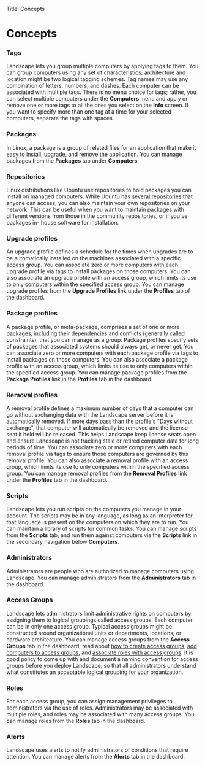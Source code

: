 Title: Concepts
# Concepts

### Tags

Landscape lets you group multiple computers by applying tags to them. You can
group computers using any set of characteristics; architecture and location
might be two logical tagging schemes. Tag names may use any combination of
letters, numbers, and dashes. Each computer can be associated with multiple
tags. There is no menu choice for tags; rather, you can select multiple
computers under the **Computers** menu and apply or remove one or more tags to all
the ones you select on the **Info** screen. If you want to specify more than one
tag at a time for your selected computers, separate the tags with spaces.

### Packages

In Linux, a package is a group of related files for an application that make it
easy to install, upgrade, and remove the application. You can manage packages
from the **Packages** tab under **Computers**.

### Repositories

Linux distributions like Ubuntu use repositories to hold packages you can
install on managed computers. While Ubuntu has [several
repositories][repositories] that anyone can access, you can also maintain your
own repositories on your network.  This can be useful when you want to maintain
packages with different versions from those in the community repositories, or
if you've packages in- house software for installation.

### Upgrade profiles

An upgrade profile defines a schedule for the times when upgrades are to be
automatically installed on the machines associated with a specific access
group. You can associate zero or more computers with each upgrade profile via
tags to install packages on those computers. You can also associate an upgrade
profile with an access group, which limits its use to only computers within
the specified access group. You can manage upgrade profiles from the **Upgrade Profiles**
link under the **Profiles** tab of the dashboard.

### Package profiles

A package profile, or meta-package, comprises a set of one or more packages,
including their dependencies and conflicts (generally called constraints),
that you can manage as a group. Package profiles specify sets of packages that
associated systems should always get, or never get. You can associate zero or
more computers with each package profile via tags to install packages on those
computers. You can also associate a package profile with an access group,
which limits its use to only computers within the specified access group. You
can manage package profiles from the **Package Profiles** link in the **Profiles**
tab in the dashboard.

### Removal profiles

A removal profile defines a maximum number of days that a computer can go
without exchanging data with the Landscape server before it is automatically
removed. If more days pass than the profile's "Days without exchange", that
computer will automatically be removed and the license seat it held will be
released. This helps Landscape keep license seats open and ensure Landscape is
not tracking stale or retired computer data for long periods of time. You can
associate zero or more computers with each removal profile via tags to ensure
those computers are governed by this removal profile. You can also associate a
removal profile with an access group, which limits its use to only computers
within the specified access group. You can manage removal profiles from the
**Removal Profiles** link under the **Profiles** tab in the dashboard.

### Scripts

Landscape lets you run scripts on the computers you manage in your account.
The scripts may be in any language, as long as an interpreter for that
language is present on the computers on which they are to run. You can
maintain a library of scripts for common tasks. You can manage scripts from
the **Scripts** tab, and run them against computers via the **Scripts** link 
in the secondary navigation below **Computers**.

### Administrators

Administrators are people who are authorized to manage computers using
Landscape. You can manage administrators from the **Administrators** tab in the
dashboard.

### Access Groups

Landscape lets administrators limit administrative rights on computers by
assigning them to logical groupings called access groups. Each computer can be
in only one access group. Typical access groups might be constructed around
organizational units or departments, locations, or hardware architecture. You
can manage access groups from the **Access Groups** tab in the dashboard; read
about [how to create access groups][createaccess], [add computers to access
groups][addcomputers], and [associate roles with access
groups][admins].  It is good policy to come up with and document a naming
convention for access groups before you deploy Landscape, so that all
administrators understand what constitutes an acceptable logical grouping for
your organization.

### Roles

For each access group, you can assign management privileges to administrators
via the use of roles. Administrators may be associated with multiple roles, and
roles may be associated with many access groups. You can manage roles from the
**Roles** tab in the dashboard.

### Alerts

Landscape uses alerts to notify administrators of conditions that require
attention. You can manage alerts from the **Alerts** tab in the dashboard.

[repositories]: https://help.ubuntu.com/community/Repositories/Ubuntu
[createaccess]: ./landscape-access-groups.md#creating-access-groups
[addcomputers]: ./landscape-access-groups.md#adding-computers-to-access-groups
[admins]: ./landscape-access-groups.md#associating-roles-with-access-groups
